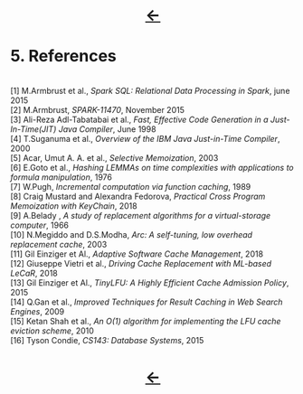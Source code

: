 
<!--NOTE HEAD START-->
<link rel="icon" type="image/png" href="./imgs/favicon_db.png" />
<script src="https://cdnjs.cloudflare.com/ajax/libs/mermaid/8.0.0/mermaid.min.js"></script>
<script type="text/x-mathjax-config">MathJax.Hub.Config({tex2jax: {skipTags: ['script', 'noscript','style', 'textarea', 'pre'],inlineMath: [['$','$']]}});</script>
<script src="https://cdn.mathjax.org/mathjax/latest/MathJax.js?config=TeX-AMS-MML_HTMLorMML" type="text/javascript"></script>
<script>document.body.style.background = "#f2f2f2";</script>
<!--NOTE HEAD END-->

<h1><div align="center"><a href="./4.html">&larr;</a></div></h1>


# 5. References
<br/>[1] M.Armbrust et al., *Spark SQL: Relational Data Processing in Spark*, june 2015
<br/>[2] M.Armbrust, *SPARK-11470*, November 2015
<br/>[3] Ali-Reza Adl-Tabatabai et al., *Fast, Effective Code Generation in a Just-In-Time(JIT) Java Compiler*, June 1998
<br/>[4] T.Suganuma et al., *Overview of the IBM Java Just-in-Time Compiler*, 2000
<br/>[5] Acar, Umut A. A. et al., *Selective Memoization*, 2003
<br/>[6] E.Goto et al., *Hashing LEMMAs on time complexities with applications to formula manipulation*, 1976
<br/>[7] W.Pugh, *Incremental computation via function caching*, 1989
<br/>[8] Craig Mustard and Alexandra Fedorova, *Practical Cross Program Memoization with KeyChain*, 2018
<br/>[9]  A.Belady , *A study of replacement algorithms for a virtual-storage computer*, 1966
<br/>[10] N.Megiddo and D.S.Modha, *Arc: A self-tuning, low overhead replacement cache*, 2003
<br/>[11] Gil Einziger et Al., *Adaptive Software Cache Management*, 2018
<br/>[12] Giuseppe Vietri et al., *Driving Cache Replacement with ML-based LeCaR*, 2018
<br/>[13] Gil Einziger et Al., *TinyLFU: A Highly Efficient Cache Admission Policy*, 2015
<br/>[14] Q.Gan et al., *Improved Techniques for Result Caching in Web Search Engines*, 2009
<br/>[15] Ketan Shah et al., *An O(1) algorithm for implementing the LFU cache eviction scheme*, 2010
<br/>[16] Tyson Condie, *CS143: Database Systems*, 2015


<h1><div align="center"><a href="./4.html">&larr;</a></div></h1>
